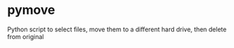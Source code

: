 # pymove
Python script to select files, move them to a different hard drive, then delete from original

